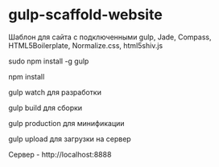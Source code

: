 gulp-scaffold-website
=====================

Шаблон для сайта с подключенными gulp, Jade, Compass, HTML5Boilerplate, Normalize.css, html5shiv.js

sudo npm install -g gulp

npm install

gulp watch для разработки

gulp build для сборки

gulp production для минификации

gulp upload для загрузки на сервер

Сервер - http://localhost:8888
